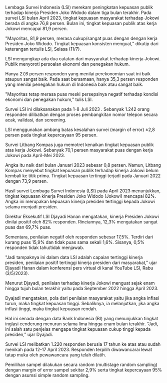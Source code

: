 Lembaga Survei Indonesia (LSI) merekam peningkatan kepuasan publik terhadap kinerja Presiden Joko Widodo dalam tiga bulan terakhir.
Pada survei LSI bulan April 2023, tingkat kepuasan masyarakat terhadap Jokowi berada di angka 76,8 persen. Bulan ini, tingkat kepuasan publik atas kerja Jokowi mencapai 81,9 persen.

"Mayoritas, 81,9 persen, merasa cukup/sangat puas dengan dengan kerja Presiden Joko Widodo. Tingkat kepuasan konsisten menguat," dikutip dari keterangan tertulis LSI, Selasa (11/7).

LSI mengungkap ada dua catatan dari masyarakat terhadap kinerja Jokowi. Publik menyoroti persoalan ekonomi dan penegakan hukum.

Hanya 27,6 persen responden yang menilai perekonomian saat ini baik ataupun sangat baik. Pada saat bersamaan, hanya 35,3 persen responden yang menilai penegakan hukum di Indonesia baik atau sangat baik.

"Mayoritas tetap merasa puas meski persepsinya negatif terhadap kondisi ekonomi dan penegakan hukum," tulis LSI.

Survei LSI ini dilaksanakan pada 1-8 Juli 2023 . Sebanyak 1.242 orang responden dilibatkan dengan proses pembangkitan nomor telepon secara acak, validasi, dan screening.

LSI menggunakan ambang batas kesalahan survei (margin of error) ±2,8 persen pada tingkat kepercayaan 95 persen.

Survei Litbang Kompas juga memotret kenaikan tingkat kepuasan publik atas kerja Jokowi. Sebanyak 70,1 persen masyarakat puas dengan kerja Jokowi pada April-Mei 2023.

Angka itu naik dari bulan Januari 2023 sebesar 0,8 persen. Namun, Litbang Kompas menyebut tingkat kepuasan publik terhadap kinerja Jokowi belum kembali ke titik prima. Tingkat kepuasan tertinggi terjadi pada Januari 2022 dengan 73,9 persen.

Hasil survei Lembaga Survei Indonesia (LSI) pada April 2023 menunjukkan, tingkat kepuasan kinerja Presiden Joko Widodo (Jokowi) mencapai  82%. Angka ini merupakan kepuasan kinerja  presiden tertinggi kepada Jokowi selama menjadi presiden.

Direktur Eksekutif LSI Djayadi Hanan mengatakan, kinerja Presiden Jokowi dinilai positif oleh 82% responden. Rinciannya, 12,3% mengatakan sangat puas dan 69,7% puas.

Sementara, penilaian negatif oleh responden sebesar 17,5%. Terdiri dari kurang puas 15,9% dan tidak puas sama sekali 1,6%. Sisanya, 0,5% responden tidak tahu/tidak menjawab.

"Jadi tampaknya ini dalam data LSI adalah capaian tertinggi kinerja presiden, penilaian positif tertinggi kinerja presiden dari masyarakat," ujar Djayadi Hanan dalam konferensi pers virtual di kanal YouTube LSI, Rabu (3/5/2023).

Menurut Djayadi, penilaian terhadap kinerja Jokowi menguat sejak enam hingga tujuh bulan terakhir yaitu pada September 2022 hingga April 2023.

Dyajadi mengatakan, pola dari penilaian masyarakat yaitu jika angka inflasi turun, maka tingkat kepuasan tinggi. Sebaliknya, ia melanjutkan, jika angka inflasi tinggi, maka tingkat kepuasan rendah.

Hal ini senada dengan data Bank Indonesia (BI) yang menunjukkan tingkat inglasi cenderung menurun selama lima hingga enam bulan terakhir.  “Jadi, ini salah satu penjelas mengapa tingkat kepuasan cukup tinggi kepada presiden,” ujar Dyajadi.

Survei LSI melibatkan 1.220 responden berusia 17 tahun ke atas atau sudah menikah pada 12-17 April 2023. Responden terpilih diwawancarai lewat tatap muka oleh pewawancara yang telah dilatih.

Pemilihan sampel dilakukan secara random (multistage random sampling) dengan margin of error sampel sekitar 2,9% serta tingkat kepercayaan 95% dengan asumsi simple random sampling.